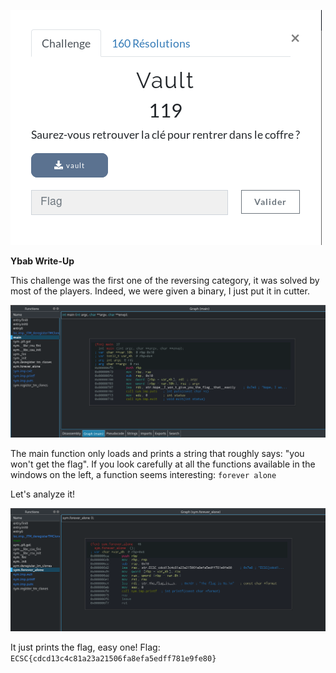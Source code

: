 ![](images/ybab.png)

**Ybab Write-Up**

This challenge was the first one of the reversing category, it was solved by most of the players. Indeed, we were given a binary, I just put it in cutter.

![](images/image1.png)

The main function only loads and prints a string that roughly says: "you won't get the flag". If you look carefully at all the functions available in the windows on the left, a function seems interesting: ```forever alone```

Let's analyze it!

![](images/image2.png)

It just prints the flag, easy one! Flag: ```ECSC{cdcd13c4c81a23a21506fa8efa5edff781e9fe80}```

